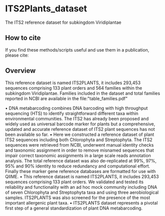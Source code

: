 # ITS2Plants_dataset
The ITS2 reference dataset for subkingdom Viridiplantae

## How to cite
If you find these methods/scripts useful and use them in a publication, please cite:


## Overview
This reference dataset is named ITS2PLANTS, it includes 293,453 sequences comprising 133 plant orders and 564 families within the subkingdom Viridiplantae. Families included in the dataset and total families reported in NCBI are available in the file:"table_families.pdf"







•	DNA metabarcoding combines DNA barcoding with high throughput sequencing (HTS) to identify straightforward different taxa within environmental communities. The ITS2 has already been proposed and widely used as universal barcode marker for plants but a comprehensive, updated and accurate reference dataset of ITS2 plant sequences has not been available so far. 
•	Here we constructed a reference dataset of plant ITS2 sequences including both Chlorophyta and Streptophyta. The ITS2 sequences were retrieved from NCBI, underwent manual identity checks and taxonomic assignment in order to remove misnamed sequences that impair correct taxonomic assignments in a large scale reads annotation analysis. The total reference dataset was also de-replicated at 99%, 97%, 95% and 90% identity to reduce redundancy and computational effort. Finally these marker gene reference databases are formatted for use with QIIME. 
•	This reference dataset is named ITS2PLANTS, it includes 293,453 sequences comprising 133 plant orders. We validated and tested its reliability and functionality with an ad hoc mock community including DNA of seven Chlorophyta and Streptophyta taxa and using three aerobiological samples. ITS2PLANTS was also screened for the presence of the most important allergenic plant taxa.
•	ITS2PLANTS dataset represents a pivotal first step of a general standardization of plant DNA metabarcoding.

